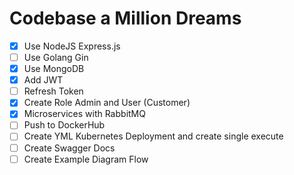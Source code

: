 # Codebase a Million Dreams

- [x] Use NodeJS Express.js
- [ ] Use Golang Gin
- [x] Use MongoDB
- [x] Add JWT
- [ ] Refresh Token
- [x] Create Role Admin and User (Customer)
- [x] Microservices with RabbitMQ
- [ ] Push to DockerHub
- [ ] Create YML Kubernetes Deployment and create single execute
- [ ] Create Swagger Docs
- [ ] Create Example Diagram Flow
